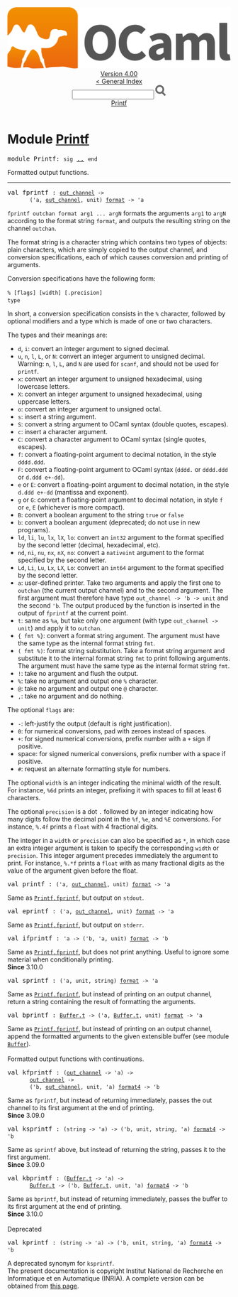 <!-- ((! set title API !)) ((! set documentation !)) ((! set api !)) ((! set nobreadcrumb !)) -->
<div class="api"><header><nav class="toc brand"><a class="brand" href="https://ocaml.org/"><img src="colour-logo-gray.svg" class="svg" alt="OCaml"></a></nav><nav class="toc"><div class="toc_version"><a href="/docs" id="version-select">Version 4.00</a></div><a href="index.html">&lt; General Index</a><div class="api_search"><input type="text" name="apisearch" id="api_search" oninput="mySearch(false);" onkeypress="this.oninput();" onclick="this.oninput();" onpaste="this.oninput();">
<img src="search_icon.svg" alt="Search" class="svg" onclick="mySearch(false)"></div>
<div id="search_results"></div><div class="toc_title"><a href="#top">Printf</a></div><ul></ul></nav></header>

<h1>Module <a href="type_Printf.html">Printf</a></h1>
<pre><span class="keyword">module</span> Printf: <code class="code"><span class="keyword">sig</span></code> <a href="Printf.html">..</a> <code class="code"><span class="keyword">end</span></code></pre>Formatted output functions.<br>
<hr width="100%">
<pre><span id="VALfprintf"><span class="keyword">val</span> fprintf</span> : <code class="type"><a href="Pervasives.html#TYPEout_channel">out_channel</a> -&gt;<br>       ('a, <a href="Pervasives.html#TYPEout_channel">out_channel</a>, unit) <a href="Pervasives.html#TYPEformat">format</a> -&gt; 'a</code></pre><div class="info">
<code class="code">fprintf outchan format arg1 ... argN</code> formats the arguments
   <code class="code">arg1</code> to <code class="code">argN</code> according to the format string <code class="code">format</code>, and
   outputs the resulting string on the channel <code class="code">outchan</code>.
<p>

   The format string is a character string which contains two types of
   objects: plain characters, which are simply copied to the output
   channel, and conversion specifications, each of which causes
   conversion and printing of arguments.
</p><p>

   Conversion specifications have the following form:
</p><p>

   <code class="code">% [flags] [width] [.precision] <span class="keyword">type</span></code>
</p><p>

   In short, a conversion specification consists in the <code class="code">%</code> character,
   followed by optional modifiers and a type which is made of one or
   two characters.
</p><p>

   The types and their meanings are:
</p><p>
</p><ul>
<li><code class="code">d</code>, <code class="code">i</code>: convert an integer argument to signed decimal.</li>
<li><code class="code">u</code>, <code class="code">n</code>, <code class="code">l</code>, <code class="code"><span class="constructor">L</span></code>, or <code class="code"><span class="constructor">N</span></code>: convert an integer argument to
     unsigned decimal.  Warning: <code class="code">n</code>, <code class="code">l</code>, <code class="code"><span class="constructor">L</span></code>, and <code class="code"><span class="constructor">N</span></code> are
     used for <code class="code">scanf</code>, and should not be used for <code class="code">printf</code>.</li>
<li><code class="code">x</code>: convert an integer argument to unsigned hexadecimal,
     using lowercase letters.</li>
<li><code class="code"><span class="constructor">X</span></code>: convert an integer argument to unsigned hexadecimal,
     using uppercase letters.</li>
<li><code class="code">o</code>: convert an integer argument to unsigned octal.</li>
<li><code class="code">s</code>: insert a string argument.</li>
<li><code class="code"><span class="constructor">S</span></code>: convert a string argument to OCaml syntax (double quotes, escapes).</li>
<li><code class="code">c</code>: insert a character argument.</li>
<li><code class="code"><span class="constructor">C</span></code>: convert a character argument to OCaml syntax (single quotes, escapes).</li>
<li><code class="code">f</code>: convert a floating-point argument to decimal notation,
     in the style <code class="code">dddd.ddd</code>.</li>
<li><code class="code"><span class="constructor">F</span></code>: convert a floating-point argument to OCaml syntax (<code class="code">dddd.</code>
     or <code class="code">dddd.ddd</code> or <code class="code">d.ddd e+-dd</code>).</li>
<li><code class="code">e</code> or <code class="code"><span class="constructor">E</span></code>: convert a floating-point argument to decimal notation,
     in the style <code class="code">d.ddd e+-dd</code> (mantissa and exponent).</li>
<li><code class="code">g</code> or <code class="code"><span class="constructor">G</span></code>: convert a floating-point argument to decimal notation,
     in style <code class="code">f</code> or <code class="code">e</code>, <code class="code"><span class="constructor">E</span></code> (whichever is more compact).</li>
<li><code class="code"><span class="constructor">B</span></code>: convert a boolean argument to the string <code class="code"><span class="keyword">true</span></code> or <code class="code"><span class="keyword">false</span></code></li>
<li><code class="code">b</code>: convert a boolean argument (deprecated; do not use in new
     programs).</li>
<li><code class="code">ld</code>, <code class="code">li</code>, <code class="code">lu</code>, <code class="code">lx</code>, <code class="code">lX</code>, <code class="code">lo</code>: convert an <code class="code">int32</code> argument to
     the format specified by the second letter (decimal, hexadecimal, etc).</li>
<li><code class="code">nd</code>, <code class="code">ni</code>, <code class="code">nu</code>, <code class="code">nx</code>, <code class="code">nX</code>, <code class="code">no</code>: convert a <code class="code">nativeint</code> argument to
     the format specified by the second letter.</li>
<li><code class="code"><span class="constructor">Ld</span></code>, <code class="code"><span class="constructor">Li</span></code>, <code class="code"><span class="constructor">Lu</span></code>, <code class="code"><span class="constructor">Lx</span></code>, <code class="code"><span class="constructor">LX</span></code>, <code class="code"><span class="constructor">Lo</span></code>: convert an <code class="code">int64</code> argument to
     the format specified by the second letter.</li>
<li><code class="code">a</code>: user-defined printer. Take two arguments and apply the
     first one to <code class="code">outchan</code> (the current output channel) and to the
     second argument. The first argument must therefore have type
     <code class="code">out_channel <span class="keywordsign">-&gt;</span> <span class="keywordsign">'</span>b <span class="keywordsign">-&gt;</span> unit</code> and the second <code class="code"><span class="keywordsign">'</span>b</code>.
     The output produced by the function is inserted in the output of
     <code class="code">fprintf</code> at the current point.</li>
<li><code class="code">t</code>: same as <code class="code">%a</code>, but take only one argument (with type
     <code class="code">out_channel <span class="keywordsign">-&gt;</span> unit</code>) and apply it to <code class="code">outchan</code>.</li>
<li><code class="code">{ fmt %}</code>: convert a format string argument. The argument must
     have the same type as the internal format string <code class="code">fmt</code>.</li>
<li><code class="code">( fmt %)</code>: format string substitution. Take a format string
     argument and substitute it to the internal format string <code class="code">fmt</code>
     to print following arguments. The argument must have the same
     type as the internal format string <code class="code">fmt</code>.</li>
<li><code class="code">!</code>: take no argument and flush the output.</li>
<li><code class="code">%</code>: take no argument and output one <code class="code">%</code> character.</li>
<li><code class="code">@</code>: take no argument and output one <code class="code">@</code> character.</li>
<li><code class="code">,</code>: take no argument and do nothing.</li>
</ul>

   The optional <code class="code">flags</code> are:<ul>
<li><code class="code">-</code>: left-justify the output (default is right justification).</li>
<li><code class="code">0</code>: for numerical conversions, pad with zeroes instead of spaces.</li>
<li><code class="code">+</code>: for signed numerical conversions, prefix number with a <code class="code">+</code>
     sign if positive.</li>
<li>space: for signed numerical conversions, prefix number with a
     space if positive.</li>
<li><code class="code"><span class="keywordsign">#</span></code>: request an alternate formatting style for numbers.</li>
</ul>

   The optional <code class="code">width</code> is an integer indicating the minimal
   width of the result. For instance, <code class="code">%6d</code> prints an integer,
   prefixing it with spaces to fill at least 6 characters.
<p>

   The optional <code class="code">precision</code> is a dot <code class="code">.</code> followed by an integer
   indicating how many digits follow the decimal point in the <code class="code">%f</code>,
   <code class="code">%e</code>, and <code class="code">%<span class="constructor">E</span></code> conversions. For instance, <code class="code">%.4f</code> prints a <code class="code">float</code> with
   4 fractional digits.
</p><p>

   The integer in a <code class="code">width</code> or <code class="code">precision</code> can also be specified as
   <code class="code">*</code>, in which case an extra integer argument is taken to specify
   the corresponding <code class="code">width</code> or <code class="code">precision</code>. This integer argument
   precedes immediately the argument to print.
   For instance, <code class="code">%.*f</code> prints a <code class="code">float</code> with as many fractional
   digits as the value of the argument given before the float.<br>
</p></div>
<pre><span id="VALprintf"><span class="keyword">val</span> printf</span> : <code class="type">('a, <a href="Pervasives.html#TYPEout_channel">out_channel</a>, unit) <a href="Pervasives.html#TYPEformat">format</a> -&gt; 'a</code></pre><div class="info">
Same as <a href="Printf.html#VALfprintf"><code class="code"><span class="constructor">Printf</span>.fprintf</code></a>, but output on <code class="code">stdout</code>.<br>
</div>
<pre><span id="VALeprintf"><span class="keyword">val</span> eprintf</span> : <code class="type">('a, <a href="Pervasives.html#TYPEout_channel">out_channel</a>, unit) <a href="Pervasives.html#TYPEformat">format</a> -&gt; 'a</code></pre><div class="info">
Same as <a href="Printf.html#VALfprintf"><code class="code"><span class="constructor">Printf</span>.fprintf</code></a>, but output on <code class="code">stderr</code>.<br>
</div>
<pre><span id="VALifprintf"><span class="keyword">val</span> ifprintf</span> : <code class="type">'a -&gt; ('b, 'a, unit) <a href="Pervasives.html#TYPEformat">format</a> -&gt; 'b</code></pre><div class="info">
Same as <a href="Printf.html#VALfprintf"><code class="code"><span class="constructor">Printf</span>.fprintf</code></a>, but does not print anything.
    Useful to ignore some material when conditionally printing.<br>
<b>Since</b> 3.10.0<br>
</div>
<pre><span id="VALsprintf"><span class="keyword">val</span> sprintf</span> : <code class="type">('a, unit, string) <a href="Pervasives.html#TYPEformat">format</a> -&gt; 'a</code></pre><div class="info">
Same as <a href="Printf.html#VALfprintf"><code class="code"><span class="constructor">Printf</span>.fprintf</code></a>, but instead of printing on an output channel,
   return a string containing the result of formatting the arguments.<br>
</div>
<pre><span id="VALbprintf"><span class="keyword">val</span> bprintf</span> : <code class="type"><a href="Buffer.html#TYPEt">Buffer.t</a> -&gt; ('a, <a href="Buffer.html#TYPEt">Buffer.t</a>, unit) <a href="Pervasives.html#TYPEformat">format</a> -&gt; 'a</code></pre><div class="info">
Same as <a href="Printf.html#VALfprintf"><code class="code"><span class="constructor">Printf</span>.fprintf</code></a>, but instead of printing on an output channel,
   append the formatted arguments to the given extensible buffer
   (see module <a href="Buffer.html"><code class="code"><span class="constructor">Buffer</span></code></a>).<br>
</div>
<br>
Formatted output functions with continuations.<br>
<pre><span id="VALkfprintf"><span class="keyword">val</span> kfprintf</span> : <code class="type">(<a href="Pervasives.html#TYPEout_channel">out_channel</a> -&gt; 'a) -&gt;<br>       <a href="Pervasives.html#TYPEout_channel">out_channel</a> -&gt;<br>       ('b, <a href="Pervasives.html#TYPEout_channel">out_channel</a>, unit, 'a) <a href="Pervasives.html#TYPEformat4">format4</a> -&gt; 'b</code></pre><div class="info">
Same as <code class="code">fprintf</code>, but instead of returning immediately,
   passes the out channel to its first argument at the end of printing.<br>
<b>Since</b> 3.09.0<br>
</div>
<pre><span id="VALksprintf"><span class="keyword">val</span> ksprintf</span> : <code class="type">(string -&gt; 'a) -&gt; ('b, unit, string, 'a) <a href="Pervasives.html#TYPEformat4">format4</a> -&gt; 'b</code></pre><div class="info">
Same as <code class="code">sprintf</code> above, but instead of returning the string,
   passes it to the first argument.<br>
<b>Since</b> 3.09.0<br>
</div>
<pre><span id="VALkbprintf"><span class="keyword">val</span> kbprintf</span> : <code class="type">(<a href="Buffer.html#TYPEt">Buffer.t</a> -&gt; 'a) -&gt;<br>       <a href="Buffer.html#TYPEt">Buffer.t</a> -&gt; ('b, <a href="Buffer.html#TYPEt">Buffer.t</a>, unit, 'a) <a href="Pervasives.html#TYPEformat4">format4</a> -&gt; 'b</code></pre><div class="info">
Same as <code class="code">bprintf</code>, but instead of returning immediately,
   passes the buffer to its first argument at the end of printing.<br>
<b>Since</b> 3.10.0<br>
</div>
<br>
Deprecated<br>
<pre><span id="VALkprintf"><span class="keyword">val</span> kprintf</span> : <code class="type">(string -&gt; 'a) -&gt; ('b, unit, string, 'a) <a href="Pervasives.html#TYPEformat4">format4</a> -&gt; 'b</code></pre><div class="info">
A deprecated synonym for <code class="code">ksprintf</code>.<br>
</div>
<div class="copyright">The present documentation is copyright Institut National de Recherche en Informatique et en Automatique (INRIA). A complete version can be obtained from <a href="http://caml.inria.fr/pub/docs/manual-ocaml/">this page</a>.</div></div>